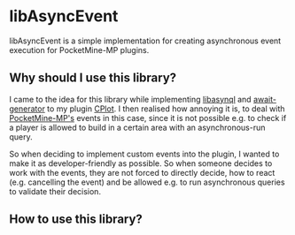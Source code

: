 # libAsyncEvent

libAsyncEvent is a simple implementation for creating asynchronous event execution for PocketMine-MP plugins.

## Why should I use this library?
I came to the idea for this library while implementing [libasynql](https://github.com/poggit/libasynql) and [await-generator](https://github.com/SOF3/await-generator) to my plugin [CPlot](https://github.com/ColinHDev/CPlot). I then realised how annoying it is, to deal with [PocketMine-MP's](https://github.com/pmmp/PocketMine-MP) events in this case, since it is not possible e.g. to check if a player is allowed to build in a certain area with an asynchronous-run query.

So when deciding to implement custom events into the plugin, I wanted to make it as developer-friendly as possible. So when someone decides to work with the events, they are not forced to directly decide, how to react (e.g. cancelling the event) and be allowed e.g. to run asynchronous queries to validate their decision.

## How to use this library?